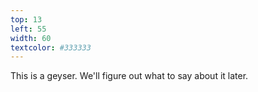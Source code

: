 ```yaml
---
top: 13
left: 55
width: 60
textcolor: #333333
---
```

This is a geyser.
We'll figure out what to say about it later.
